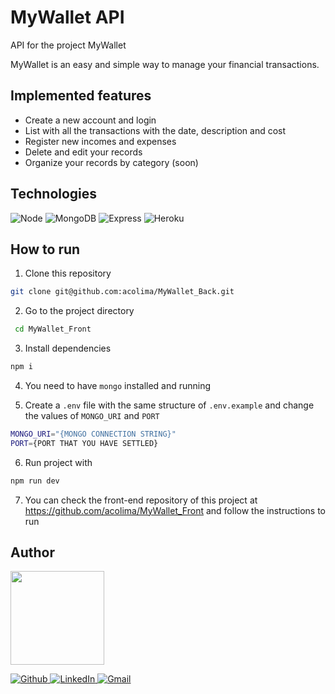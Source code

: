 # MyWallet API

API for the project MyWallet

MyWallet is an easy and simple way to manage your financial transactions. 

## Implemented features

- Create a new account and login
- List with all the transactions with the date, description and cost 
- Register new incomes and expenses 
- Delete and edit your records
- Organize your records by category (soon)

## Technologies
<p>
  <img src='https://img.shields.io/badge/Node.js-339933?style=for-the-badge&logo=nodedotjs&logoColor=white' alt="Node"/>
  
  <img src='https://img.shields.io/badge/MongoDB-4EA94B?style=for-the-badge&logo=mongodb&logoColor=white' alt="MongoDB" />
  
  <img src='https://img.shields.io/badge/Express.js-000000?style=for-the-badge&logo=express&logoColor=white' alt="Express" />
  
  <img src='https://img.shields.io/badge/Heroku-430098?style=for-the-badge&logo=heroku&logoColor=white' alt="Heroku" />

</p>

## How to run

1. Clone this repository
```bash
git clone git@github.com:acolima/MyWallet_Back.git
```
2. Go to the project directory
```bash
 cd MyWallet_Front
```
3. Install dependencies
```bash
npm i
```
4. You need to have ```mongo``` installed and running 

5. Create a ```.env``` file with the same structure of ```.env.example``` and change the values of ```MONGO_URI``` and ```PORT``` 
```bash 
MONGO_URI="{MONGO CONNECTION STRING}"
PORT={PORT THAT YOU HAVE SETTLED}
```
6. Run project with
```bash
npm run dev
```
7. You can check the front-end repository of this project at https://github.com/acolima/MyWallet_Front and follow the instructions to run

## Author
<img src='https://avatars.githubusercontent.com/acolima' width='150px'/>

<p>
  <a href='https://github.com/acolima'>
    <img src='https://img.shields.io/badge/GitHub-100000?style=for-the-badge&logo=github&logoColor=white' alt='Github' />
  </a>
  <a href='https://www.linkedin.com/in/ana-caroline-oliveira-lima-51821122b/'>
    <img src='https://img.shields.io/badge/LinkedIn-0077B5?style=for-the-badge&logo=linkedin&logoColor=white' alt='LinkedIn' />
  </a>
  <a href='mailto:acolima@gmail.com'>
    <img src='https://img.shields.io/badge/Gmail-D14836?style=for-the-badge&logo=gmail&logoColor=white' alt='Gmail' />
  </a>
</p>

